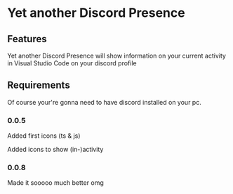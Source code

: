 # Yet another Discord Presence

## Features

Yet another Discord Presence will show information on your current activity in Visual Studio Code on your discord profile

## Requirements

Of course your're gonna need to have discord installed on your pc.

### 0.0.5

Added first icons (ts & js)

Added icons to show (in-)activity

### 0.0.8

Made it sooooo much better omg